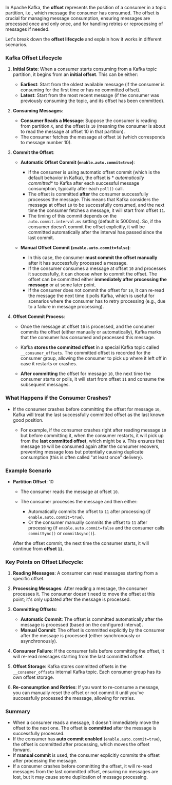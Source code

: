 In Apache Kafka, the **offset** represents the position of a consumer in a topic partition, i.e., which message the
consumer has consumed. The offset is crucial for managing message consumption, ensuring messages are processed once and
only once, and for handling retries or reprocessing of messages if needed.

Let's break down the **offset lifecycle** and explain how it works in different scenarios.

### Kafka Offset Lifecycle

1. **Initial State**:
   When a consumer starts consuming from a Kafka topic partition, it begins from an **initial offset**. This can be
   either:

    * **Earliest**: Start from the oldest available message (if the consumer is consuming for the first time or has no
      committed offset).
    * **Latest**: Start from the most recent message (if the consumer was previously consuming the topic, and its offset
      has been committed).

2. **Consuming Messages**:

    * **Consumer Reads a Message**:
      Suppose the consumer is reading from partition `X`, and the offset is `10` (meaning the consumer is about to read
      the message at offset 10 in that partition).
    * The consumer fetches the message at offset `10` (which corresponds to message number 10).

3. **Commit the Offset**:

    * **Automatic Offset Commit (`enable.auto.commit=true`)**:

        * If the consumer is using automatic offset commit (which is the default behavior in Kafka), the offset is *
          *automatically committed** to Kafka after each successful message consumption, typically after each `poll()`
          call.
        * The offset is committed **after** the consumer successfully processes the message. This means that Kafka
          considers the message at offset `10` to be successfully consumed, and the next time the consumer fetches a
          message, it will start from offset `11`.
        * The timing of this commit depends on the `auto.commit.interval.ms` setting (default is 5000ms). So, if the
          consumer doesn't commit the offset explicitly, it will be committed automatically after the interval has
          passed since the last commit.
    * **Manual Offset Commit (`enable.auto.commit=false`)**:

        * In this case, the consumer **must commit the offset manually** after it has successfully processed a message.
        * If the consumer consumes a message at offset `10` and processes it successfully, it can choose when to commit
          the offset. The offset can be committed either **immediately after processing the message** or at some later
          point.
        * If the consumer does not commit the offset for `10`, it can re-read the message the next time it polls Kafka,
          which is useful for scenarios where the consumer has to retry processing (e.g., due to a failure in message
          processing).

4. **Offset Commit Process**:

    * Once the message at offset `10` is processed, and the consumer commits the offset (either manually or
      automatically), Kafka marks that the consumer has consumed and processed this message.

    * Kafka **stores the committed offset** in a special Kafka topic called `__consumer_offsets`. The committed offset
      is recorded for the consumer group, allowing the consumer to pick up where it left off in case it restarts or
      crashes.

    * **After committing** the offset for message `10`, the next time the consumer starts or polls, it will start from
      offset `11` and consume the subsequent messages.

### What Happens if the Consumer Crashes?

* If the consumer crashes before committing the offset for message `10`, Kafka will treat the last successfully
  committed offset as the last known good position.

    * For example, if the consumer crashes right after reading message `10` but before committing it, when the consumer
      restarts, it will pick up from the **last committed offset**, which might be `9`. This ensures that message `10`
      will be consumed again after the consumer recovers, preventing message loss but potentially causing duplicate
      consumption (this is often called "at least once" delivery).

### Example Scenario

* **Partition Offset**: 10

    * The consumer reads the message at offset `10`.
    * The consumer processes the message and then either:

        * Automatically commits the offset to `11` after processing (if `enable.auto.commit=true`).
        * Or the consumer manually commits the offset to `11` after processing (if `enable.auto.commit=false` and the
          consumer calls `commitSync()` or `commitAsync()`).

  After the offset commit, the next time the consumer starts, it will continue from **offset `11`**.

### Key Points on Offset Lifecycle:

1. **Reading Messages**: A consumer can read messages starting from a specific offset.
2. **Processing Messages**: After reading a message, the consumer processes it. The consumer doesn't need to move the
   offset at this point; it's only updated after the message is processed.
3. **Committing Offsets**:

    * **Automatic Commit**: The offset is committed automatically after the message is processed (based on the
      configured interval).
    * **Manual Commit**: The offset is committed explicitly by the consumer after the message is processed (either
      synchronously or asynchronously).
4. **Consumer Failure**: If the consumer fails before committing the offset, it will re-read messages starting from the
   last committed offset.
5. **Offset Storage**: Kafka stores committed offsets in the `__consumer_offsets` internal Kafka topic. Each consumer
   group has its own offset storage.
6. **Re-consumption and Retries**: If you want to re-consume a message, you can manually reset the offset or not commit
   it until you've successfully processed the message, allowing for retries.

### Summary

* When a consumer reads a message, it doesn't immediately move the offset to the next one. The offset is **committed**
  after the message is successfully processed.
* If the consumer has **auto commit enabled** (`enable.auto.commit=true`), the offset is committed after processing,
  which moves the offset forward.
* If **manual commit** is used, the consumer explicitly commits the offset after processing the message.
* If a consumer crashes before committing the offset, it will re-read messages from the last committed offset, ensuring
  no messages are lost, but it may cause some duplication of message processing.
